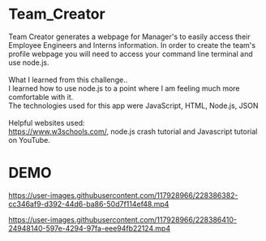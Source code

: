 # Team_Creator

Team Creator generates a webpage for Manager's to easily access their Employee Engineers and Interns information.
In order to create the team's profile webpage you will need to access your command line terminal and use node.js.
<br>
<br>
What I learned from this challenge..
<br>
I learned how to use node.js to a point where I am feeling much more comfortable with it.
<br>
The technologies used for this app were JavaScript, HTML, Node.js, JSON
<br>
<br>
Helpful websites used:
<br>
https://www.w3schools.com/, node.js crash tutorial and Javascript tutorial on YouTube.

# DEMO


https://user-images.githubusercontent.com/117928966/228386382-cc346af9-d392-44d6-ba86-50d7f114ef48.mp4




https://user-images.githubusercontent.com/117928966/228386410-24948140-597e-4294-97fa-eee94fb22124.mp4

